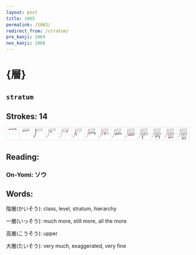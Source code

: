 ```yaml
---
layout: post
title: 1065
permalink: /1065/
redirect_from: /stratum/
pre_kanji: 1064
nex_kanji: 1066
---
```


# {層}

## `stratum`

## Strokes: 14

<div class="stroke"><img src="../images/E5B1A4.png" /></div>

## Reading:

### On-Yomi: ソウ

## Words:

階層(かいそう): class, level, stratum, hierarchy

一層(いっそう): much more, still more, all the more

高層(こうそう): upper

大層(たいそう): very much, exaggerated, very fine
